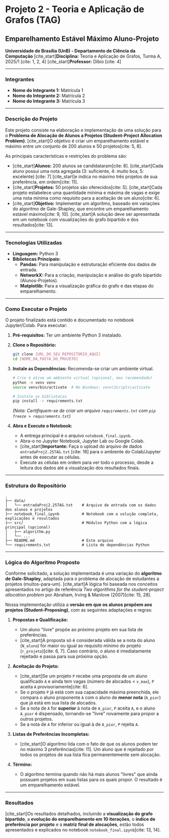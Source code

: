 # Projeto 2 - Teoria e Aplicação de Grafos (TAG)
## Emparelhamento Estável Máximo Aluno-Projeto

**Universidade de Brasília (UnB) - Departamento de Ciência da Computação**
[cite_start]**Disciplina:** Teoria e Aplicação de Grafos, Turma A, 2025/1 [cite: 1, 2, 4]
[cite_start]**Professor:** Díbio [cite: 4]

---

### Integrantes

* **Nome do Integrante 1:** Matrícula 1
* **Nome do Integrante 2:** Matrícula 2
* **Nome do Integrante 3:** Matrícula 3

---

### Descrição do Projeto

Este projeto consiste na elaboração e implementação de uma solução para o **Problema de Alocação de Alunos a Projetos (Student-Project Allocation Problem)**. [cite_start]O objetivo é criar um emparelhamento estável e máximo entre um conjunto de 200 alunos e 50 projetos[cite: 5, 8].

As principais características e restrições do problema são:
* [cite_start]**Alunos:** 200 alunos se candidataram[cite: 8]. [cite_start]Cada aluno possui uma nota agregada (3: suficiente, 4: muito boa, 5: excelente) [cite: 7] [cite_start]e indica no máximo três projetos de sua preferência, em ordem[cite: 11].
* [cite_start]**Projetos:** 50 projetos são oferecidos[cite: 5]. [cite_start]Cada projeto estabelece uma quantidade mínima e máxima de vagas e exige uma nota mínima como requisito para a aceitação de um aluno[cite: 6].
* [cite_start]**Objetivo:** Implementar um algoritmo, baseado em variações do algoritmo de Gale-Shapley, que encontre um emparelhamento estável máximo[cite: 9, 10]. [cite_start]A solução deve ser apresentada em um notebook com visualizações do grafo bipartido e dos resultados[cite: 13].

---

### Tecnologias Utilizadas

* **Linguagem:** Python 3
* **Bibliotecas Principais:**
    * **Pandas:** Para manipulação e estruturação eficiente dos dados de entrada.
    * **NetworkX:** Para a criação, manipulação e análise do grafo bipartido (Alunos-Projetos).
    * **Matplotlib:** Para a visualização gráfica do grafo e das etapas do emparelhamento.

---

### Como Executar o Projeto

O projeto finalizado está contido e documentado no notebook Jupyter/Colab. Para executar:

1.  **Pré-requisitos:** Ter um ambiente Python 3 instalado.
2.  **Clone o Repositório:**
    ```bash
    git clone [URL_DO_SEU_REPOSITORIO_AQUI]
    cd [NOME_DA_PASTA_DO_PROJETO]
    ```
3.  **Instale as Dependências:**
    Recomenda-se criar um ambiente virtual.
    ```bash
    # Crie e ative um ambiente virtual (opcional, mas recomendado)
    python -m venv venv
    source venv/bin/activate  # No Windows: venv\Scripts\activate

    # Instale as bibliotecas
    pip install -r requirements.txt
    ```
    *(Nota: Certifiquem-se de criar um arquivo `requirements.txt` com `pip freeze > requirements.txt`)*

4.  **Abra e Execute o Notebook:**
    * A entrega principal é o arquivo `notebook_final.ipynb`.
    * Abra-o no Jupyter Notebook, Jupyter Lab ou Google Colab.
    * [cite_start]**Importante:** Faça o upload do arquivo de dados `entradaProj2.25TAG.txt` [cite: 16] para o ambiente do Colab/Jupyter antes de executar as células.
    * Execute as células em ordem para ver todo o processo, desde a leitura dos dados até a visualização dos resultados finais.

---

### Estrutura do Repositório

```
.
├── data/
│   └── entradaProj2.25TAG.txt    # Arquivo de entrada com os dados dos alunos e projetos
├── notebook_final.ipynb          # Notebook com a solução completa, explicações e resultados
├── src/                          # Módulos Python com a lógica principal (opcional)
│   ├── algorithm.py
│   └── ...
├── README.md                     # Este arquivo
└── requirements.txt              # Lista de dependências Python
```

---

### Lógica do Algoritmo Proposto

Conforme solicitado, a solução implementada é uma variação do **algoritmo de Gale-Shapley**, adaptada para o problema de alocação de estudantes a projetos (muitos-para-um). [cite_start]A lógica foi baseada nos conceitos apresentados no artigo de referência *Two algorithms for the student-project allocation problem* por Abraham, Irving & Manlove (2007)[cite: 15, 28].

Nossa implementação utiliza a **versão em que os alunos propõem aos projetos (Student-Proposing)**, com as seguintes adaptações e regras:

1.  **Propostas e Qualificação:**
    * Um aluno "livre" propõe ao próximo projeto em sua lista de preferências.
    * [cite_start]A proposta só é considerada válida se a nota do aluno (`N_aluno`) for maior ou igual ao requisito mínimo do projeto (`r_projeto`)[cite: 6, 7]. Caso contrário, o aluno é imediatamente rejeitado e passa para sua próxima opção.

2.  **Aceitação do Projeto:**
    * [cite_start]Se um projeto `P` recebe uma proposta de um aluno qualificado `A` e ainda tem vagas (número de alocados < `v_max`), `P` aceita `A` provisoriamente[cite: 6].
    * Se o projeto `P` já está com sua capacidade máxima preenchida, ele compara o aluno proponente `A` com o aluno de **menor nota** (`A_pior`) que já está em sua lista de alocados.
    * Se a nota de `A` for **superior** à nota de `A_pior`, `P` aceita `A`, e o aluno `A_pior` é dispensado, tornando-se "livre" novamente para propor a outros projetos.
    * Se a nota de `A` for inferior ou igual à de `A_pior`, `P` rejeita `A`.

3.  **Listas de Preferências Incompletas:**
    * [cite_start]O algoritmo lida com o fato de que os alunos podem ter no máximo 3 preferências[cite: 11]. Um aluno que é rejeitado por todos os projetos de sua lista fica permanentemente sem alocação.

4.  **Término:**
    * O algoritmo termina quando não há mais alunos "livres" que ainda possuam projetos em suas listas para os quais propor. O resultado é um emparelhamento estável.

---

### Resultados

[cite_start]Os resultados detalhados, incluindo a **visualização do grafo bipartido**, a **evolução do emparelhamento em 10 iterações**, o **índice de preferência por projeto** e a **matriz final de alocações**, estão todos apresentados e explicados no notebook `notebook_final.ipynb`[cite: 13, 14].